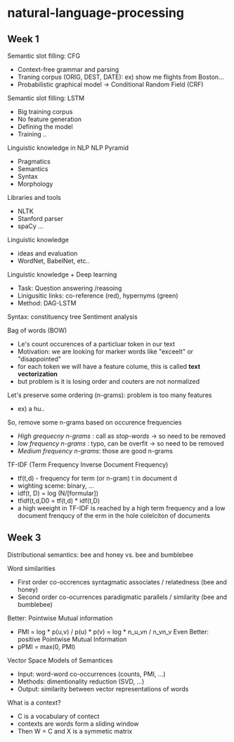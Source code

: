 # natural-language-processing

## Week 1

Semantic slot filling: CFG
 - Context-free grammar and parsing
 - Traning corpus (ORIG, DEST, DATE): ex) show me flights from Boston...
 - Probabilistic graphical model
  -> Conditional Random Field (CRF)

Semantic slot filling: LSTM
 - Big training corpus
 - No feature generation
 - Defining the model
 - Training ..

Linguistic knowledge in NLP
NLP Pyramid
- Pragmatics
- Semantics
- Syntax
- Morphology

Libraries and tools
 - NLTK
 - Stanford parser
 - spaCy
 ...

Linguistic knowledge
 - ideas and evaluation
 - WordNet, BabelNet, etc..
 
Linguistic knowledge + Deep learning
 - Task: Question answering /reasoing
 - Linigusitic links: co-reference (red), hypernyms (green)
 - Method: DAG-LSTM
 
Syntax: constituency tree
Sentiment analysis

Bag of words (BOW)
 - Le's count occurences of a particluar token in our text
 - Motivation: we are looking for marker words like "exceelt" or "disappointed"
 - for each token we will have a feature colume, this is called **text vectorization**
 - but problem is it is losing order and couters are not normalized

Let's preserve some ordering (n-grams): problem is too many features
 - ex) a hu..
 
So, remove some n-grams based on occurence frequencies
 - *High grequecny n-grams* : call as *stop-words* -> so need to be removed
 - *low frequency n-grams* : typo, can be overfit -> so need to be removed
 - *Medium frequency n-grams*: those are good n-grams

TF-IDF (Term Frequency Inverse Document Frequency)
 - tf(t,d) - frequency for term (or n-gram) t in document d
 - wighting sceme: binary, ...
 - idf(t, D) = log (N/[formular])
 - tfidf(t,d,D0 = tf(t,d) * idf(t,D)
 - a high weeight in TF-IDF is reached by a high term frequency and a low document frenqucy of the erm in the hole colelciton of documents

## Week 3

Distributional semantics: bee and honey vs. bee and bumblebee

Word similarities
 - First order co-occrences
   syntagmatic associates / relatedness (bee and honey)
 - Second order co-ocurrences
   paradigmatic parallels / similarity (bee and bumblebee)

Better: Pointwise Mutual information
 - PMI = log * p(u,v) / p(u) * p(v) = log * n_u_vn / n_vn_v
Even Better: positive Pointwise Mutual Information
 - pPMI = max(0, PMI)

Vector Space Models of Semantices
 - Input: word-word co-occurrences (counts, PMI, ...)
 - Methods: dimentionality reduction (SVD, ...)
 - Output: similarity between vector representations of words

What is a context?
 - C is a vocabulary of contect
 - contexts are words form a sliding window
 - Then W = C and X is a symmetic matrix

 

